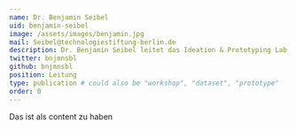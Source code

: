 ```yaml
---
name: Dr. Benjamin Seibel
uid: benjamin-seibel
image: /assets/images/benjamin.jpg
mail: Seibel@technologiestiftung-berlin.de
description: Dr. Benjamin Seibel leitet das Ideation & Prototyping Lab und betreute zuvor Open Data-Projekte bei der Technologiestiftung Berlin. Er promovierte in Darmstadt und Harvard zur Mediengeschichte des E-Government und arbeitete als Journalist und Kurator u.a. in New York, Nicosia und Rotterdam.
twitter: bnjmnsbl
github: bnjmnsbl
position: Leitung
type: publication # could also be "workshop", "dataset", "prototype"
order: 0
---
```


Das ist als content zu haben
